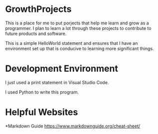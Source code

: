 # GrowthProjects

This is a place for me to put porjects that help me learn and grow as a programmer. I plan to learn a lot through these projects to contribute to future products and software.


This is a simple HelloWorld statement and ensures that I have an environment set up that is conducive to learning more significant things.

# Development Environment

I just used a print statement in Visual Studio Code.

I used Python to write this program.

# Helpful Websites

*Markdown Guide https://www.markdownguide.org/cheat-sheet/
